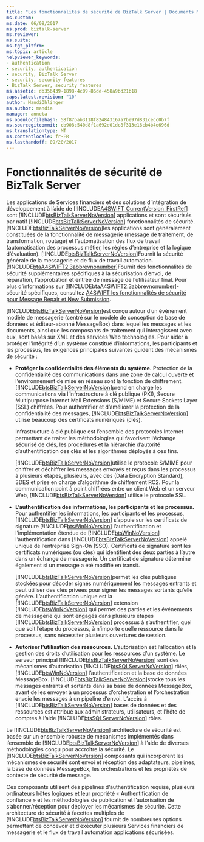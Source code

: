 ```yaml
---
title: "Les fonctionnalités de sécurité de BizTalk Server | Documents Microsoft"
ms.custom: 
ms.date: 06/08/2017
ms.prod: biztalk-server
ms.reviewer: 
ms.suite: 
ms.tgt_pltfrm: 
ms.topic: article
helpviewer_keywords:
- authentication
- security, authentication
- security, BizTalk Server
- security, security features
- BizTalk Server, security features
ms.assetid: db356439-1898-4c09-86de-458a9bd21b18
caps.latest.revision: "10"
author: MandiOhlinger
ms.author: mandia
manager: anneta
ms.openlocfilehash: 58f87bab3118f824843167a7be97d831cecc0b7f
ms.sourcegitcommit: cb908c540d8f1a692d01dc8f313e16cb4b4e696d
ms.translationtype: MT
ms.contentlocale: fr-FR
ms.lasthandoff: 09/20/2017
---
```

# <a name="biztalk-server-security-features"></a>Fonctionnalités de sécurité de BizTalk Server
Les applications de Services financiers et des solutions d’intégration de développement à l’aide de [!INCLUDE[A4SWIFT_CurrentVersion_FirstRef](../../includes/a4swift-currentversion-firstref-md.md)] sont [!INCLUDE[btsBizTalkServerNoVersion](../../includes/btsbiztalkservernoversion-md.md)] applications et sont sécurisés par natif [!INCLUDE[btsBizTalkServerNoVersion](../../includes/btsbiztalkservernoversion-md.md)] fonctionnalités de sécurité. [!INCLUDE[btsBizTalkServerNoVersion](../../includes/btsbiztalkservernoversion-md.md)]les applications sont généralement constituées de la fonctionnalité de messagerie (message de traitement, de transformation, routage) et l’automatisation des flux de travail (automatisation des processus métier, les règles d’entreprise et la logique d’évaluation). [!INCLUDE[btsBizTalkServerNoVersion](../../includes/btsbiztalkservernoversion-md.md)]Fournit la sécurité générale de la messagerie et de flux de travail automation. [!INCLUDE[btaA4SWIFT2.3abbrevnonumber](../../includes/btaa4swift2-3abbrevnonumber-md.md)]Fournit des fonctionnalités de sécurité supplémentaires spécifiques à la sécurisation d’envoi, de réparation, l’approbation et entrée de message de l’utilisateur final. Pour plus d’informations sur [!INCLUDE[btaA4SWIFT2.3abbrevnonumber](../../includes/btaa4swift2-3abbrevnonumber-md.md)]-sécurité spécifiques, consultez [A4SWIFT les fonctionnalités de sécurité pour Message Repair et New Submission](../../adapters-and-accelerators/accelerator-swift/a4swift-security-features-for-message-repair-and-new-submission.md).  
  
 [!INCLUDE[btsBizTalkServerNoVersion](../../includes/btsbiztalkservernoversion-md.md)]est conçu autour d’un événement modèle de messagerie (centré sur le modèle de conception de base de données et éditeur-abonné MessageBox) dans lequel les messages et les documents, ainsi que les composants de traitement qui interagissent avec eux, sont basés sur XML et des services Web technologies. Pour aider à protéger l’intégrité d’un système constitué d’informations, les participants et les processus, les exigences principales suivantes guident des mécanismes de sécurité :  
  
-   **Protéger la confidentialité des éléments du système.** Protection de la confidentialité des communications dans une zone de calcul ouverte et l’environnement de mise en réseau sont la fonction de chiffrement. [!INCLUDE[btsBizTalkServerNoVersion](../../includes/btsbiztalkservernoversion-md.md)]prend en charge les communications via l’infrastructure à clé publique (PKI), Secure Multipurpose Internet Mail Extensions (S/MIME) et Secure Sockets Layer (SSL) chiffrées. Pour authentifier et d’améliorer la protection de la confidentialité des messages, [!INCLUDE[btsBizTalkServerNoVersion](../../includes/btsbiztalkservernoversion-md.md)] utilise beaucoup des certificats numériques (clés).  
  
     Infrastructure à clé publique est l’ensemble des protocoles Internet permettant de traiter les méthodologies qui favorisent l’échange sécurisé de clés, les procédures et la hiérarchie d’autorité d’authentification des clés et les algorithmes déployés à ces fins.  
  
     [!INCLUDE[btsBizTalkServerNoVersion](../../includes/btsbiztalkservernoversion-md.md)]utilise le protocole S/MIME pour chiffrer et déchiffrer les messages envoyés et reçus dans les processus à plusieurs étapes, plusieurs, avec des (Data Encryption Standard), 3DES et prise en charge d’algorithme de chiffrement RC2. Pour la communication point à point chiffrées entre un client Web et un serveur Web, [!INCLUDE[btsBizTalkServerNoVersion](../../includes/btsbiztalkservernoversion-md.md)] utilise le protocole SSL.  
  
-   **L’authentification des informations, les participants et les processus.** Pour authentifier les informations, les participants et les processus, [!INCLUDE[btsBizTalkServerNoVersion](../../includes/btsbiztalkservernoversion-md.md)] s’appuie sur les certificats de signature [!INCLUDE[btsWinNoVersion](../../includes/btswinnoversion-md.md)] l’authentification et l’implémentation étendue de [!INCLUDE[btsWinNoVersion](../../includes/btswinnoversion-md.md)] l’authentification dans [!INCLUDE[btsBizTalkServerNoVersion](../../includes/btsbiztalkservernoversion-md.md)] appelé unique de l’entreprise Sign-On (SSO). Certificats de signature sont les certificats numériques (ou clés) qui identifient des deux parties à l’autre dans un échange de messagerie. Un certificat de signature détermine également si un message a été modifié en transit.  
  
     [!INCLUDE[btsBizTalkServerNoVersion](../../includes/btsbiztalkservernoversion-md.md)]permet les clés publiques stockées pour décoder signés numériquement les messages entrants et peut utiliser des clés privées pour signer les messages sortants qu’elle génère. L’authentification unique est la [!INCLUDE[btsBizTalkServerNoVersion](../../includes/btsbiztalkservernoversion-md.md)] extension [!INCLUDE[btsWinNoVersion](../../includes/btswinnoversion-md.md)] qui permet des parties et les événements de messagerie qui sont engagés dans plusieurs étapes [!INCLUDE[btsBizTalkServerNoVersion](../../includes/btsbiztalkservernoversion-md.md)] processus à s’authentifier, quel que soit l’étape du processus, à n’importe quelle ressource dans le processus, sans nécessiter plusieurs ouvertures de session.  
  
-   **Autoriser l’utilisation des ressources.** L’autorisation est l’allocation et la gestion des droits d’utilisation pour les ressources d’un système. Le serveur principal [!INCLUDE[btsBizTalkServerNoVersion](../../includes/btsbiztalkservernoversion-md.md)] sont des mécanismes d’autorisation [!INCLUDE[btsSQLServerNoVersion](../../includes/btssqlservernoversion-md.md)] rôles, [!INCLUDE[btsWinNoVersion](../../includes/btswinnoversion-md.md)] l’authentification et la base de données MessageBox. [!INCLUDE[btsBizTalkServerNoVersion](../../includes/btsbiztalkservernoversion-md.md)]stocke tous les messages entrants et sortants dans sa base de données MessageBox, avant de les envoyer à un processus d’orchestration et l’orchestration envoie les messages à un pipeline d’envoi. L’accès à [!INCLUDE[btsBizTalkServerNoVersion](../../includes/btsbiztalkservernoversion-md.md)] bases de données et des ressources est attribué aux administrateurs, utilisateurs, et l’hôte de comptes à l’aide [!INCLUDE[btsSQLServerNoVersion](../../includes/btssqlservernoversion-md.md)] rôles.  
  
 Le [!INCLUDE[btsBizTalkServerNoVersion](../../includes/btsbiztalkservernoversion-md.md)] architecture de sécurité est basée sur un ensemble robuste de mécanismes implémentés dans l’ensemble de [!INCLUDE[btsBizTalkServerNoVersion](../../includes/btsbiztalkservernoversion-md.md)] à l’aide de diverses méthodologies conçu pour accroître la sécurité. Le [!INCLUDE[btsBizTalkServerNoVersion](../../includes/btsbiztalkservernoversion-md.md)] composants qui incorporent les mécanismes de sécurité sont envoi et réception des adaptateurs, pipelines, la base de données MessageBox, les orchestrations et les propriétés de contexte de sécurité de message.  
  
 Ces composants utilisent des pipelines d’authentification requise, plusieurs ordinateurs hôtes logiques et leur propriété « Authentification de confiance » et les méthodologies de publication et l’autorisation de s’abonner/réception pour déployer les mécanismes de sécurité. Cette architecture de sécurité à facettes multiples de [!INCLUDE[btsBizTalkServerNoVersion](../../includes/btsbiztalkservernoversion-md.md)] fournit de nombreuses options permettant de concevoir et d’exécuter plusieurs Services financiers de messagerie et le flux de travail automation applications sécurisées.
